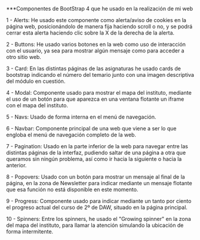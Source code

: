 ***Componentes de BootStrap 4 que he usado en la realización de mi web

1 - Alerts: He usado este componente como alerta/aviso de cookies en la página web, posicionándolo de manera fija haciendo scroll o no, y se podrá cerrar esta alerta haciendo clic sobre la X de la derecha de la alerta.

2 - Buttons: He usado varios botones en la web como uso de interacción con el usuario, ya sea para mostrar algún mensaje como para acceder a otro sitio web.

3 - Card: En las distintas páginas de las asignaturas he usado cards de bootstrap indicando el número del temario junto con una imagen descriptiva del módulo en cuestión.

4 - Modal: Componente usado para mostrar el mapa del instituto, mediante el uso de un botón para que aparezca en una ventana flotante un iframe con el mapa del instituto.

5 - Navs: Usado de forma interna en el menú de navegación.

6 - Navbar: Componente principal de una web que viene a ser lo que engloba el menú de navegación completo de la web.

7 - Pagination: Usado en la parte inferior de la web para navegar entre las distintas páginas de la interfaz, pudiendo saltar de una página a otra que queramos sin ningún problema, así como ir hacia la siguiente o hacia la anterior.

8 - Popovers: Usado con un botón para mostrar un mensaje al final de la página, en la zona de Newsletter para indicar mediante un mensaje flotante que esa función no está disponible en este momento.

9 - Progress: Componente usado para indicar mediante un tanto por ciento el progreso actual del curso de 2º de DAW, situado en la página principal.

10 - Spinners: Entre los spinners, he usado el "Growing spinner" en la zona del mapa del instituto, para llamar la atención simulando la ubicación de forma intermitente.
